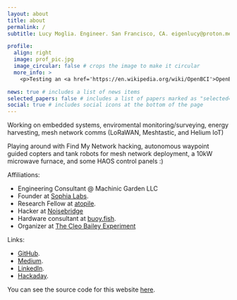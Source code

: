 ```yaml
---
layout: about
title: about
permalink: /
subtitle: Lucy Moglia. Engineer. San Francisco, CA. eigenlucy@proton.me.

profile:
  align: right
  image: prof_pic.jpg
  image_circular: false # crops the image to make it circular
  more_info: >
    <p>Testing an <a href='https://en.wikipedia.org/wiki/OpenBCI'>OpenBCI</a> at Clemson University :)</p>

news: true # includes a list of news items
selected_papers: false # includes a list of papers marked as "selected={true}"
social: true # includes social icons at the bottom of the page
---
```


<p>Working on embedded systems, enviromental monitoring/surveying, energy harvesting, mesh network comms (LoRaWAN, Meshtastic, and Helium IoT)</p>

<p>Playing around with Find My Network hacking, autonomous waypoint guided copters and tank robots for mesh network deployment, a 10kW microwave furnace, and some HAOS control panels :)</p>

Affiliations:
<ul>
  <li>Engineering Consultant @ Machinic Garden LLC</li>
  <li>Founder at <a href="https://github.com/sophia-labs">Sophia Labs</a>.</li>
  <li>Research Fellow at <a href="https://atopile.io/">atopile</a>.</li>
  <li>Hacker at <a href="https://www.noisebridge.net/wiki/User:Eigenlucy">Noisebridge</a></li>
  <li>Hardware consultant at <a href="https://buoy.fish/">buoy.fish</a>.</li>
  <li>Organizer at <a href="https://www.cleobailey.org/">The Cleo Bailey Experiment</a></li>
</ul>

Links:
<ul>
  <li><a href='https://github.com/eigenlucy/'>GitHub</a>.</li>
  <li><a href='https://medium.com/@machinegirl'>Medium</a>.</li>
  <li><a href='https://www.linkedin.com/in/lucy-moglia/'>LinkedIn</a>.</li>
  <li><a href ='https://hackaday.io/eigenlucy'>Hackaday</a>.</li>
</ul>

<p>You can see the source code for this website <a href='https://github.com/eigenlucy/eigenlucy.github.io'>here</a>.</p>
